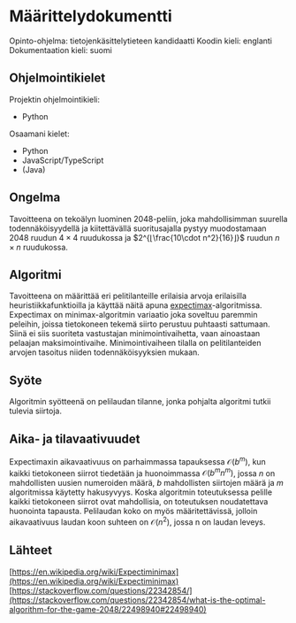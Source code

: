 # Määrittelydokumentti

Opinto-ohjelma: tietojenkäsittelytieteen kandidaatti
Koodin kieli: englanti
Dokumentaation kieli: suomi

## Ohjelmointikielet

Projektin ohjelmointikieli:
- Python

Osaamani kielet:
- Python
- JavaScript/TypeScript
- (Java)

## Ongelma

Tavoitteena on tekoälyn luominen 2048-peliin, joka mahdollisimman suurella todennäköisyydellä ja kiitettävällä suoritusajalla pystyy muodostamaan $2048$ ruudun $4\times4$ ruudukossa ja $2^{⌊\frac{10\cdot n^2}{16}⌋}$ ruudun $n\times n$ ruudukossa.

## Algoritmi

Tavoitteena on määrittää eri pelitilanteille erilaisia arvoja erilaisilla heuristiikkafunktioilla ja käyttää näitä apuna [expectimax](https://en.wikipedia.org/wiki/Expectiminimax)-algoritmissa.
Expectimax on minimax-algoritmin variaatio joka soveltuu paremmin peleihin, joissa tietokoneen tekemä siirto perustuu puhtaasti sattumaan. Siinä ei siis suoriteta vastustajan minimointivaihetta, vaan ainoastaan pelaajan maksimointivaihe. Minimointivaiheen tilalla on pelitilanteiden arvojen tasoitus niiden todennäköisyyksien mukaan. 

## Syöte

Algoritmin syötteenä on pelilaudan tilanne, jonka pohjalta algoritmi tutkii tulevia siirtoja.

## Aika- ja tilavaativuudet

Expectimaxin aikavaativuus on parhaimmassa tapauksessa $\mathcal{O}(b^m)$, kun kaikki tietokoneen siirrot tiedetään ja huonoimmassa $\mathcal{O}(b^mn^m)$, jossa $n$ on mahdollisten uusien numeroiden määrä, $b$ mahdollisten siirtojen määrä ja $m$ algoritmissa käytetty hakusyvyys. Koska algoritmin toteutuksessa pelille kaikki tietokoneen siirrot ovat mahdollisia, on toteutuksen noudatettava huonointa tapausta. Pelilaudan koko on myös määritettävissä, jolloin aikavaativuus laudan koon suhteen on $\mathcal{O}(n^2)$, jossa n on laudan leveys.

## Lähteet

[https://en.wikipedia.org/wiki/Expectiminimax](https://en.wikipedia.org/wiki/Expectiminimax)
[https://stackoverflow.com/questions/22342854/](https://stackoverflow.com/questions/22342854/what-is-the-optimal-algorithm-for-the-game-2048/22498940#22498940)